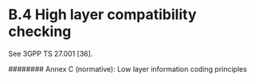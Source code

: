 
B.4 High layer compatibility checking
=====================================

See 3GPP TS 27.001 \[36\].

########  Annex C (normative): Low layer information coding principles
